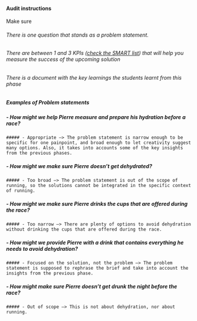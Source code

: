 #### Audit instructions

Make sure 

###### There is one question that stands as a problem statement.
###### There are between 1 and 3 KPIs ([check the SMART list](https://www.grow.com/blog/how-to-use-smart-goals-to-build-your-kpis)) that will help you measure the success of the upcoming solution
###### There is a document with the key learnings the students learnt from this phase

##### Examples of Problem statements

##### - How might we help Pierre measure and prepare his hydration before a race?
    ##### - Appropriate —> The problem statement is narrow enough to be specific for one painpoint, and broad enough to let creativity suggest many options. Also, it takes into accounts some of the key insights from the previous phases.
##### - How might we make sure Pierre doesn’t get dehydrated?
    ##### - Too broad —> The problem statement is out of the scope of running, so the solutions cannot be integrated in the specific context of running.
##### - How might we make sure Pierre drinks the cups that are offered during the race?
    ##### - Too narrow —> There are plenty of options to avoid dehydration without drinking the cups that are offered during the race.
##### - How might we provide Pierre with a drink that contains everything he needs to avoid dehydration?
    ##### - Focused on the solution, not the problem —> The problem statement is supposed to rephrase the brief and take into account the insights from the previous phase.
##### - How might make sure Pierre doesn’t get drunk the night before the race?
    ##### - Out of scope —> This is not about dehydration, nor about running.